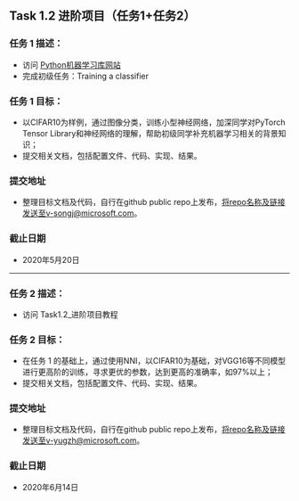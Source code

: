 ## **Task 1.2 进阶项目（任务1+任务2）**
 ### **任务 1 描述：**
- 访问 [Python机器学习库网站](https://pytorch.org/tutorials/beginner/blitz/cifar10_tutorial.html)
- 完成初级任务：Training a classifier

### **任务 1 目标：**

- 以CIFAR10为样例，通过图像分类，训练小型神经网络，加深同学对PyTorch Tensor Library和神经网络的理解，帮助初级同学补充机器学习相关的背景知识；
- 提交相关文档，包括配置文件、代码、实现、结果。

### **提交地址**

- 整理目标文档及代码，自行在github public repo上发布，将repo名称及链接发送至v-songj@microsoft.com。

### **截止日期**

- 2020年5月20日

-----

 ### **任务 2 描述：**

-  访问 Task1.2_进阶项目教程

### **任务 2 目标：**

- 在任务 1 的基础上，通过使用NNI，以CIFAR10为基础，对VGG16等不同模型进行更高阶的训练，寻求更优的参数，达到更高的准确率，如97%以上；
- 提交相关文档，包括配置文件、代码、实现、结果。

### **提交地址**

- 整理目标文档及代码，自行在github public repo上发布，将repo名称及链接发送至v-yugzh@microsoft.com。
### **截止日期**

- 2020年6月14日
